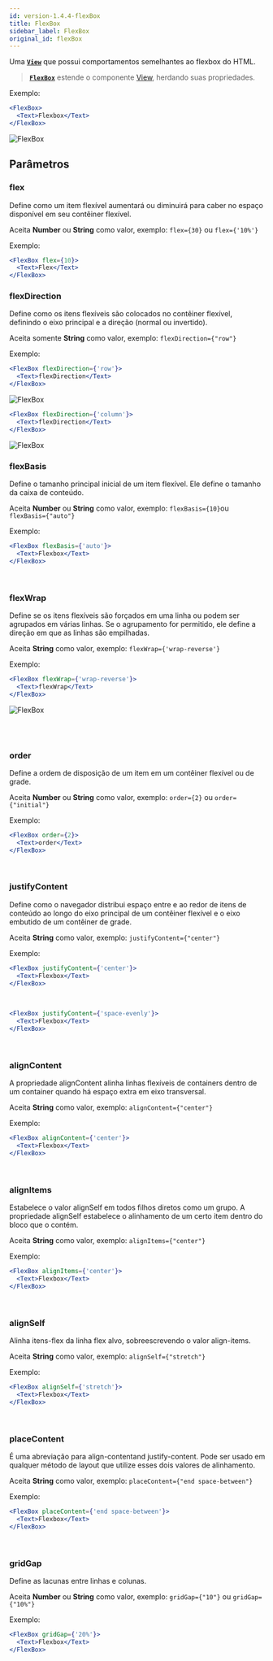 ```yaml
---
id: version-1.4.4-flexBox
title: FlexBox
sidebar_label: FlexBox
original_id: flexBox
---
```


Uma [**`View`**](view.md) que possui comportamentos semelhantes ao flexbox do HTML.

> [**`FlexBox`**]() estende o componente [View](view.md), herdando suas propriedades.

Exemplo:

```jsx harmony
<FlexBox>
  <Text>Flexbox</Text>
</FlexBox>
```

![FlexBox](assets/old_versions/flexbox.png)

## Parâmetros

### flex

Define como um item flexível aumentará ou diminuirá para caber no espaço disponível em seu contêiner flexível.

Aceita **Number** ou **String** como valor, exemplo: `flex={30}` ou `flex={'10%'}`

Exemplo:

```jsx harmony
<FlexBox flex={10}>
  <Text>Flex</Text>
</FlexBox>
```

### flexDirection

Define como os itens flexíveis são colocados no contêiner flexível, definindo o eixo principal e a direção (normal ou invertido).

Aceita somente **String** como valor, exemplo: `flexDirection={"row"}`

Exemplo:

```jsx harmony
<FlexBox flexDirection={'row'}>
  <Text>flexDirection</Text>
</FlexBox>
```

![FlexBox](assets/old_versions/flexboxRow.jpeg)

```jsx harmony
<FlexBox flexDirection={'column'}>
  <Text>flexDirection</Text>
</FlexBox>
```

![FlexBox](assets/old_versions/flexboxColumn.jpeg)

### flexBasis

Define o tamanho principal inicial de um item flexível. Ele define o tamanho da caixa de conteúdo.

Aceita **Number** ou **String** como valor, exemplo: `flexBasis={10}`ou `flexBasis={"auto"}`

Exemplo:

```jsx harmony
<FlexBox flexBasis={'auto'}>
  <Text>Flexbox</Text>
</FlexBox>
```

<br>

### flexWrap

Define se os itens flexíveis são forçados em uma linha ou podem ser agrupados em várias linhas. Se o agrupamento for permitido, ele define a direção em que as linhas são empilhadas.

Aceita **String** como valor, exemplo: `flexWrap={'wrap-reverse'}`

Exemplo:

```jsx harmony/flexBox_flexShrink 4.jpeg
<FlexBox flexWrap={'wrap-reverse'}>
  <Text>flexWrap</Text>
</FlexBox>
```

![FlexBox](assets/old_versions/flexBox-flexShrink_4.jpeg)

<br>

<br>

### order

Define a ordem de disposição de um item em um contêiner flexível ou de grade.

Aceita **Number** ou **String** como valor, exemplo: `order={2}` ou `order={"initial"}`

Exemplo:

```jsx harmony
<FlexBox order={2}>
  <Text>order</Text>
</FlexBox>
```

<br>

### justifyContent

Define como o navegador distribui espaço entre e ao redor de itens de conteúdo ao longo do eixo principal de um contêiner flexível e o eixo embutido de um contêiner de grade.

Aceita **String** como valor, exemplo: `justifyContent={"center"}`

Exemplo:

```jsx harmony
<FlexBox justifyContent={'center'}>
  <Text>Flexbox</Text>
</FlexBox>
```

<br>

```jsx harmony
<FlexBox justifyContent={'space-evenly'}>
  <Text>Flexbox</Text>
</FlexBox>
```

<br>

### alignContent

A propriedade alignContent alinha linhas flexíveis de containers dentro de um container quando há espaço extra em eixo transversal.

Aceita **String** como valor, exemplo: `alignContent={"center"}`

Exemplo:

```jsx harmony
<FlexBox alignContent={'center'}>
  <Text>Flexbox</Text>
</FlexBox>
```

<br>

### alignItems

Estabelece o valor alignSelf em todos filhos diretos como um grupo. A propriedade alignSelf estabelece o alinhamento de um certo item dentro do bloco que o contém.

Aceita **String** como valor, exemplo: `alignItems={"center"}`

Exemplo:

```jsx harmony
<FlexBox alignItems={'center'}>
  <Text>Flexbox</Text>
</FlexBox>
```

<br>

### alignSelf

Alinha itens-flex da linha flex alvo, sobreescrevendo o valor align-items.

Aceita **String** como valor, exemplo: `alignSelf={"stretch"}`

Exemplo:

```jsx harmony
<FlexBox alignSelf={'stretch'}>
  <Text>Flexbox</Text>
</FlexBox>
```

<br>

### placeContent

É uma abreviação para align-contentand justify-content. Pode ser usado em qualquer método de layout que utilize esses dois valores de alinhamento.

Aceita **String** como valor, exemplo: `placeContent={"end space-between"}`

Exemplo:

```jsx harmony
<FlexBox placeContent={'end space-between'}>
  <Text>Flexbox</Text>
</FlexBox>
```

<br>

<!--
### placeItems

Define as propriedades e , respectivamente. Se o segundo valor não estiver definido, o primeiro valor também será usado para ele.

Aceita **String** como valor, exemplo: ```placeItems={"start end"}```

Exemplo:

```jsx harmony
<FlexBox placeItems={"start end"}>
  <Text>Flexbox</Text>
</FlexBox>
```

<br>
 -->

<!-- ### rowGap

Define o tamanho da linha entre as linhas de grade de um elemento.

Aceita **Number** ou **String** como valor, exemplo: ```rowGap={20}``` ou ```rowGap={"unset"}```

Exemplo:

```jsx harmony
<FlexBox rowGap={20}>
  <Text>Flexbox</Text>
</FlexBox>
```



<!-- ### columnGap

Define o tamanho do espaço entre as colunas de um elemento.

Aceita **Number** ou **String** como valor, exemplo: ```columnGap={20}``` ou ```columnGap={"normal"}```

Exemplo:

```jsx harmony
<FlexBox columnGap={20}>
  <Text>Flexbox</Text>
</FlexBox>
```

-->

### gridGap

Define as lacunas entre linhas e colunas.

Aceita **Number** ou **String** como valor, exemplo: `gridGap={"10"}` ou `gridGap={"10%"}`

Exemplo:

```jsx harmony
<FlexBox gridGap={'20%'}>
  <Text>Flexbox</Text>
</FlexBox>
```
